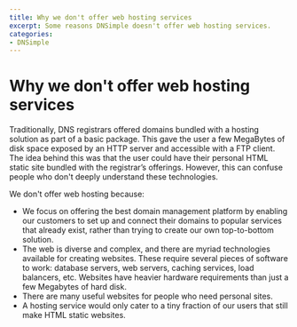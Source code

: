 ```yaml
---
title: Why we don't offer web hosting services
excerpt: Some reasons DNSimple doesn't offer web hosting services.
categories:
- DNSimple
---
```


# Why we don't offer web hosting services

Traditionally, DNS registrars offered domains bundled with a hosting solution as part of a basic package. This gave the user a few MegaBytes of disk space exposed by an HTTP server and accessible with a FTP client. The idea behind this was that the user could have their personal HTML static site bundled with the registrar’s offerings. However, this can confuse people who don't deeply understand these technologies. 

We don't offer web hosting because: 

- We focus on offering the best domain management platform by enabling our customers to set up and connect their domains to popular services that already exist, rather than trying to create our own top-to-bottom solution.
- The web is diverse and complex, and there are myriad technologies available for creating websites. These require several pieces of software to work: database servers, web servers, caching services, load balancers, etc. Websites have heavier hardware requirements than just a few Megabytes of hard disk.
- There are many useful websites for people who need personal sites.
- A hosting service would only cater to a tiny fraction of our users that still make HTML static websites.


